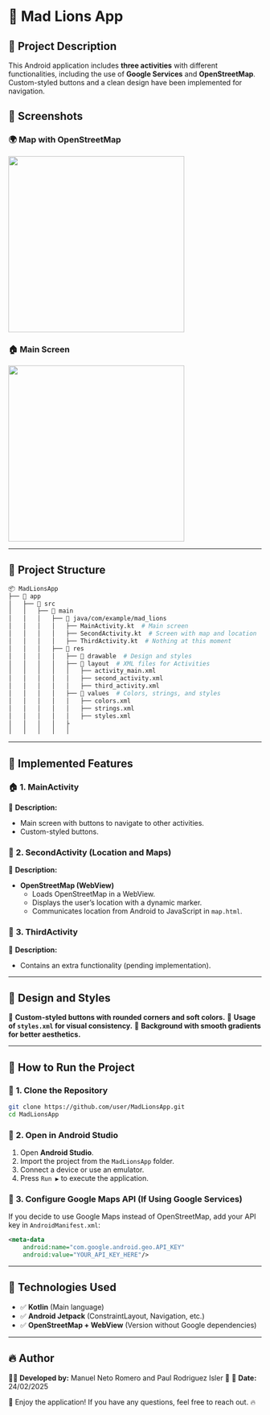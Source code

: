 # 📌 Mad Lions App

## 🚀 Project Description
This Android application includes **three activities** with different functionalities, including the use of **Google Services** and **OpenStreetMap**. Custom-styled buttons and a clean design have been implemented for navigation.

## 📱 Screenshots
### 🌍 **Map with OpenStreetMap**
<img src="images/openstreetmap_screenshot.png" width="350">

### 🏠 **Main Screen**
<img src="images/main_activity_screenshot.png" width="350">

---

## 📂 **Project Structure**
```bash
📦 MadLionsApp
├── 📂 app
│   ├── 📂 src
│   │   ├── 📂 main
│   │   │   ├── 📂 java/com/example/mad_lions
│   │   │   │   ├── MainActivity.kt  # Main screen
│   │   │   │   ├── SecondActivity.kt  # Screen with map and location
│   │   │   │   ├── ThirdActivity.kt  # Nothing at this moment
│   │   │   ├── 📂 res
│   │   │   │   ├── 📂 drawable  # Design and styles
│   │   │   │   ├── 📂 layout  # XML files for Activities
│   │   │   │   │   ├── activity_main.xml
│   │   │   │   │   ├── second_activity.xml
│   │   │   │   │   ├── third_activity.xml
│   │   │   │   ├── 📂 values  # Colors, strings, and styles
│   │   │   │   │   ├── colors.xml
│   │   │   │   │   ├── strings.xml
│   │   │   │   │   ├── styles.xml
│   │   │   │   ├
│   │   │   │   │   
```

---

## 📌 **Implemented Features**
### 🏠 **1. MainActivity**
📌 **Description:**
- Main screen with buttons to navigate to other activities.
- Custom-styled buttons.

### 📍 **2. SecondActivity (Location and Maps)**
📌 **Description:**
- **OpenStreetMap (WebView)**
    - Loads OpenStreetMap in a WebView.
    - Displays the user’s location with a dynamic marker.
    - Communicates location from Android to JavaScript in `map.html`.

### 🔹 **3. ThirdActivity**
📌 **Description:**
- Contains an extra functionality (pending implementation).

---

## 🎨 **Design and Styles**
📌 **Custom-styled buttons with rounded corners and soft colors.**
📌 **Usage of `styles.xml` for visual consistency.**
📌 **Background with smooth gradients for better aesthetics.**

---

## 🚀 **How to Run the Project**
### 🔹 **1. Clone the Repository**
```bash
git clone https://github.com/user/MadLionsApp.git
cd MadLionsApp
```
### 🔹 **2. Open in Android Studio**
1. Open **Android Studio**.
2. Import the project from the `MadLionsApp` folder.
3. Connect a device or use an emulator.
4. Press `Run ▶` to execute the application.

### 🔹 **3. Configure Google Maps API (If Using Google Services)**
If you decide to use Google Maps instead of OpenStreetMap, add your API key in `AndroidManifest.xml`:
```xml
<meta-data
    android:name="com.google.android.geo.API_KEY"
    android:value="YOUR_API_KEY_HERE"/>
```

---

## 📌 **Technologies Used**
- ✅ **Kotlin** (Main language)
- ✅ **Android Jetpack** (ConstraintLayout, Navigation, etc.)
- ✅ **OpenStreetMap + WebView** (Version without Google dependencies)

---

## 🔥 **Author**
👨‍💻 **Developed by:** Manuel Neto Romero and Paul Rodriguez Isler 🚀
📅 **Date:** 24/02/2025

🚀 Enjoy the application! If you have any questions, feel free to reach out. 🔥
